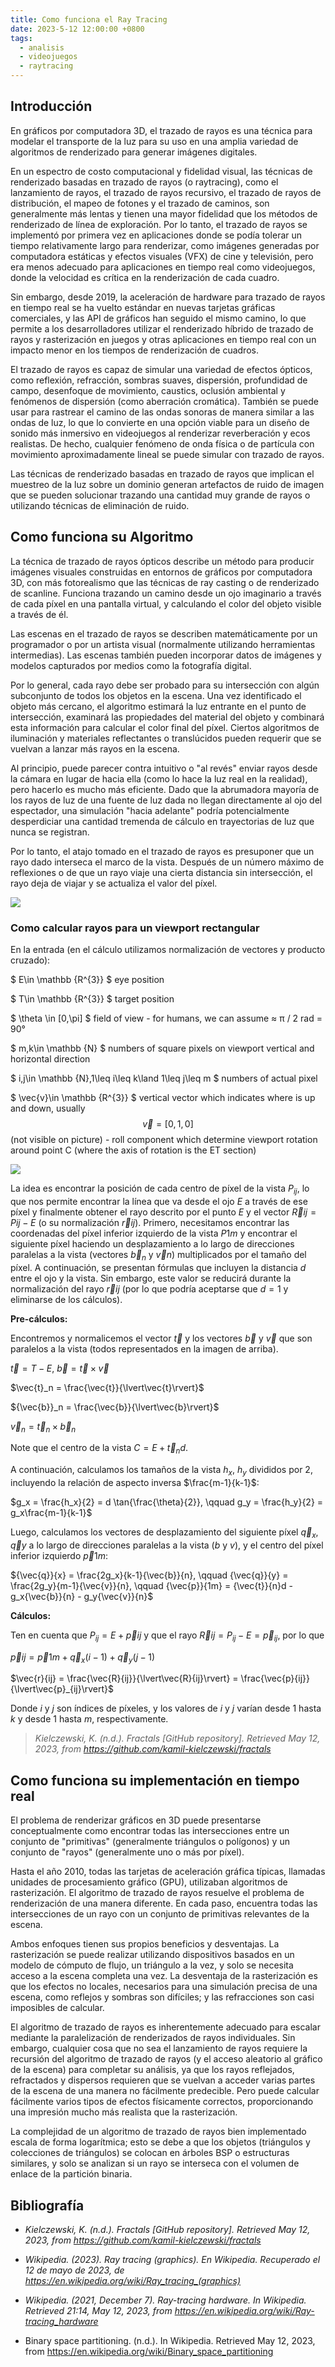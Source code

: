 ```yaml
---
title: Como funciona el Ray Tracing
date: 2023-5-12 12:00:00 +0800
tags:
  - analisis
  - videojuegos
  - raytracing
---
```

## Introducción

En gráficos por computadora 3D, el trazado de rayos es una técnica para modelar el transporte de la luz para su uso en una amplia variedad de algoritmos de renderizado para generar imágenes digitales.

En un espectro de costo computacional y fidelidad visual, las técnicas de renderizado basadas en trazado de rayos (o raytracing), como el lanzamiento de rayos, el trazado de rayos recursivo, el trazado de rayos de distribución, el mapeo de fotones y el trazado de caminos, son generalmente más lentas y tienen una mayor fidelidad que los métodos de renderizado de línea de exploración. Por lo tanto, el trazado de rayos se implementó por primera vez en aplicaciones donde se podía tolerar un tiempo relativamente largo para renderizar, como imágenes generadas por computadora estáticas y efectos visuales (VFX) de cine y televisión, pero era menos adecuado para aplicaciones en tiempo real como videojuegos, donde la velocidad es crítica en la renderización de cada cuadro.

Sin embargo, desde 2019, la aceleración de hardware para trazado de rayos en tiempo real se ha vuelto estándar en nuevas tarjetas gráficas comerciales, y las API de gráficos han seguido el mismo camino, lo que permite a los desarrolladores utilizar el renderizado híbrido de trazado de rayos y rasterización en juegos y otras aplicaciones en tiempo real con un impacto menor en los tiempos de renderización de cuadros.

El trazado de rayos es capaz de simular una variedad de efectos ópticos, como reflexión, refracción, sombras suaves, dispersión, profundidad de campo, desenfoque de movimiento, caustics, oclusión ambiental y fenómenos de dispersión (como aberración cromática). También se puede usar para rastrear el camino de las ondas sonoras de manera similar a las ondas de luz, lo que lo convierte en una opción viable para un diseño de sonido más inmersivo en videojuegos al renderizar reverberación y ecos realistas. De hecho, cualquier fenómeno de onda física o de partícula con movimiento aproximadamente lineal se puede simular con trazado de rayos.

Las técnicas de renderizado basadas en trazado de rayos que implican el muestreo de la luz sobre un dominio generan artefactos de ruido de imagen que se pueden solucionar trazando una cantidad muy grande de rayos o utilizando técnicas de eliminación de ruido.

## Como funciona su Algoritmo

La técnica de trazado de rayos ópticos describe un método para producir imágenes visuales construidas en entornos de gráficos por computadora 3D, con más fotorealismo que las técnicas de ray casting o de renderizado de scanline. Funciona trazando un camino desde un ojo imaginario a través de cada píxel en una pantalla virtual, y calculando el color del objeto visible a través de él.

Las escenas en el trazado de rayos se describen matemáticamente por un programador o por un artista visual (normalmente utilizando herramientas intermedias). Las escenas también pueden incorporar datos de imágenes y modelos capturados por medios como la fotografía digital.

Por lo general, cada rayo debe ser probado para su intersección con algún subconjunto de todos los objetos en la escena. Una vez identificado el objeto más cercano, el algoritmo estimará la luz entrante en el punto de intersección, examinará las propiedades del material del objeto y combinará esta información para calcular el color final del píxel. Ciertos algoritmos de iluminación y materiales reflectantes o translúcidos pueden requerir que se vuelvan a lanzar más rayos en la escena.

Al principio, puede parecer contra intuitivo o "al revés" enviar rayos desde la cámara en lugar de hacia ella (como lo hace la luz real en la realidad), pero hacerlo es mucho más eficiente. Dado que la abrumadora mayoría de los rayos de luz de una fuente de luz dada no llegan directamente al ojo del espectador, una simulación "hacia adelante" podría potencialmente desperdiciar una cantidad tremenda de cálculo en trayectorias de luz que nunca se registran.

Por lo tanto, el atajo tomado en el trazado de rayos es presuponer que un rayo dado interseca el marco de la vista. Después de un número máximo de reflexiones o de que un rayo viaje una cierta distancia sin intersección, el rayo deja de viajar y se actualiza el valor del píxel.

![](https://upload.wikimedia.org/wikipedia/commons/thumb/8/83/Ray_trace_diagram.svg/1024px-Ray_trace_diagram.svg.png)

### Como calcular rayos para un viewport rectangular

En la entrada (en el cálculo utilizamos normalización de vectores y producto cruzado):

$ E\in \mathbb {R^{3}} $ eye position


$ T\in \mathbb {R^{3}} $ target position


$ \theta \in [0,\pi] $ field of view - for humans, we can assume ≈ π / 2 rad = 90°



$ m,k\in \mathbb {N} $ numbers of square pixels on viewport vertical and horizontal direction


$ i,j\in \mathbb {N},1\leq i\leq k\land 1\leq j\leq m $ numbers of actual pixel


$ \vec{v}\in \mathbb {R^{3}} $ vertical vector which indicates where is up and down, usually $$ \vec{v}=[0,1,0] $$ (not visible on picture) - roll component which determine viewport rotation around point C (where the axis of rotation is the ET section)


![](https://upload.wikimedia.org/wikipedia/commons/b/b2/RaysViewportSchema.png)

La idea es encontrar la posición de cada centro de píxel de la vista $P_{ij}$, lo que nos permite encontrar la línea que va desde el ojo $E$ a través de ese píxel y finalmente obtener el rayo descrito por el punto $E$ y el vector $\vec{R}{ij}=P{ij}-E$ (o su normalización $\vec{r}{ij}$). Primero, necesitamos encontrar las coordenadas del píxel inferior izquierdo de la vista $P{1m}$ y encontrar el siguiente píxel haciendo un desplazamiento a lo largo de direcciones paralelas a la vista (vectores $\vec{b}_n$ y $\vec{v}n$) multiplicados por el tamaño del píxel. A continuación, se presentan fórmulas que incluyen la distancia $d$ entre el ojo y la vista. Sin embargo, este valor se reducirá durante la normalización del rayo $\vec{r}{ij}$ (por lo que podría aceptarse que $d=1$ y eliminarse de los cálculos).

**Pre-cálculos:**

Encontremos y normalicemos el vector ${\vec{t}}$ y los vectores ${\vec{b}}$ y ${\vec{v}}$ que son paralelos a la vista (todos representados en la imagen de arriba).

${\vec{t}} = T - E$, ${\vec{b}} = {\vec{t}} \times {\vec{v}}$


$\vec{t}_n = \frac{\vec{t}}{\lvert\vec{t}\rvert}$


${\vec{b}}_n = \frac{\vec{b}}{\lvert\vec{b}\rvert}$ 


${\vec{v}}_n = {\vec{t}}_n \times {\vec{b}}_n$


Note que el centro de la vista $C = E + {\vec{t}}_{n}d$.


A continuación, calculamos los tamaños de la vista $h_x$, $h_y$ divididos por 2, incluyendo la relación de aspecto inversa $\frac{m-1}{k-1}$:


$g_x = \frac{h_x}{2} = d \tan{\frac{\theta}{2}}, \qquad g_y = \frac{h_y}{2} = g_x\frac{m-1}{k-1}$


Luego, calculamos los vectores de desplazamiento del siguiente píxel ${\vec{q}}_x$, ${\vec{q}}y$ a lo largo de direcciones paralelas a la vista (${b}$ y ${v}$), y el centro del píxel inferior izquierdo ${\vec{p}}{1m}$:


${\vec{q}}{x} = \frac{2g_x}{k-1}{\vec{b}}{n}, \qquad {\vec{q}}{y} = \frac{2g_y}{m-1}{\vec{v}}{n}, \qquad {\vec{p}}{1m} = {\vec{t}}{n}d - g_x{\vec{b}}{n} - g_y{\vec{v}}{n}$


**Cálculos:**

Ten en cuenta que $P_{ij} = E + {\vec{p}}{ij}$ y que el rayo ${\vec{R}}{ij} = P_{ij} - E = {\vec{p}}_{ij}$, por lo que


${\vec{p}}{ij} = {\vec{p}}{1m} + {\vec{q}}_x(i-1) + {\vec{q}}_y(j-1)$


$\vec{r}{ij} = \frac{\vec{R}{ij}}{\lvert\vec{R}{ij}\rvert} = \frac{\vec{p}{ij}}{\lvert\vec{p}_{ij}\rvert}$


Donde $i$ y $j$ son índices de píxeles, y los valores de $i$ y $j$ varían desde $1$ hasta $k$ y desde $1$ hasta $m$, respectivamente.

> *Kielczewski, K. (n.d.). Fractals [GitHub repository]. Retrieved May 12, 2023, from https://github.com/kamil-kielczewski/fractals*

## Como funciona su implementación en tiempo real

El problema de renderizar gráficos en 3D puede presentarse conceptualmente como encontrar todas las intersecciones entre un conjunto de "primitivas" (generalmente triángulos o polígonos) y un conjunto de "rayos" (generalmente uno o más por píxel).

Hasta el año 2010, todas las tarjetas de aceleración gráfica típicas, llamadas unidades de procesamiento gráfico (GPU), utilizaban algoritmos de rasterización. El algoritmo de trazado de rayos resuelve el problema de renderización de una manera diferente. En cada paso, encuentra todas las intersecciones de un rayo con un conjunto de primitivas relevantes de la escena.

Ambos enfoques tienen sus propios beneficios y desventajas. La rasterización se puede realizar utilizando dispositivos basados en un modelo de cómputo de flujo, un triángulo a la vez, y solo se necesita acceso a la escena completa una vez. La desventaja de la rasterización es que los efectos no locales, necesarios para una simulación precisa de una escena, como reflejos y sombras son difíciles; y las refracciones son casi imposibles de calcular.

El algoritmo de trazado de rayos es inherentemente adecuado para escalar mediante la paralelización de renderizados de rayos individuales. Sin embargo, cualquier cosa que no sea el lanzamiento de rayos requiere la recursión del algoritmo de trazado de rayos (y el acceso aleatorio al gráfico de la escena) para completar su análisis, ya que los rayos reflejados, refractados y dispersos requieren que se vuelvan a acceder varias partes de la escena de una manera no fácilmente predecible. Pero puede calcular fácilmente varios tipos de efectos físicamente correctos, proporcionando una impresión mucho más realista que la rasterización.

La complejidad de un algoritmo de trazado de rayos bien implementado escala de forma logarítmica; esto se debe a que los objetos (triángulos y colecciones de triángulos) se colocan en árboles BSP o estructuras similares, y solo se analizan si un rayo se interseca con el volumen de enlace de la partición binaria.

## Bibliografía

- *Kielczewski, K. (n.d.). Fractals [GitHub repository]. Retrieved May 12, 2023, from https://github.com/kamil-kielczewski/fractals*

- *Wikipedia. (2023). Ray tracing (graphics). En Wikipedia. Recuperado el 12 de mayo de 2023, de https://en.wikipedia.org/wiki/Ray_tracing_(graphics)*

- *Wikipedia. (2021, December 7). Ray-tracing hardware. In Wikipedia. Retrieved 21:14, May 12, 2023, from https://en.wikipedia.org/wiki/Ray-tracing_hardware*

- Binary space partitioning. (n.d.). In Wikipedia. Retrieved May 12, 2023, from https://en.wikipedia.org/wiki/Binary_space_partitioning
